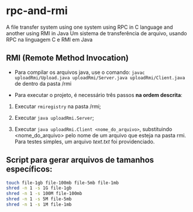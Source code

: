 # rpc-and-rmi
A file transfer system using one system using RPC in C language and another using RMI in Java
Um sistema de transferência de arquivo, usando RPC na linguagem C e RMI em Java

## RMI (Remote Method Invocation)

- Para compilar os arquivos java, use o comando: 
`javac uploadRmi/Upload.java uploadRmi/Server.java uploadRmi/Client.java` 
de dentro da pasta /rmi

- Para executar o projeto, é necessário três passos **na ordem descrita**:

1. Executar `rmiregistry` na pasta /rmi;

2. Executar `java uploadRmi.Server`;

3. Executar `java uploadRmi.Client <nome_do_arquivo>`, substituindo <nome_do_arquivo> pelo nome de um arquivo que esteja na pasta rmi. Para testes simples, um arquivo *text.txt* foi providenciado.


## Script para gerar arquivos de tamanhos específicos:

```bash
touch file-1gb file-100mb file-5mb file-1mb
shred -n 1 -s 1G file-1gb
shred -n 1 -s 100M file-100mb
shred -n 1 -s 5M file-5mb
shred -n 1 -s 1M file-1mb
```